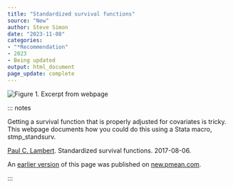 ```yaml
---
title: "Standardized survival functions"
source: "New"
author: Steve Simon
date: "2023-11-08"
categories:
- "*Recommendation"
- 2023
- Being updated
output: html_document
page_update: complete
---
```


![Figure 1. Excerpt from webpage](http://www.pmean.com/new-images/23/standardized-survival-01.png)

::: notes

Getting a survival function that is properly adjusted for covariates is tricky. This webpage documents how you could do this using a Stata macro, stmp_standsurv.

[Paul C. Lambert][lam1]. Standardized survival functions. 2017-08-06.

[lam1]: https://pclambert.net/software/stpm2_standsurv/standardized_survival/

An [earlier version][sim2] of this page was published on [new.pmean.com][sim1].

[sim1]: http://new.pmean.com
[sim2]: http://new.pmean.com/standardized-survival/

:::
